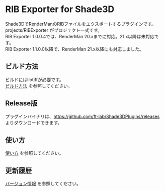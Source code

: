 # RIB Exporter for Shade3D

Shade3DでRenderManのRIBファイルをエクスポートするプラグインです。<br>
projects/RIBExporter がプロジェクト一式です。<br>
RIB Exporter 1.0.0.4では、RenderMan 20.xまでに対応。21.x以降は未対応です。<br>
RIB Exporter 1.1.0.0以降で、RenderMan 21.x以降にも対応しました。<br>

## ビルド方法

ビルドにはlibtiffが必要です。<br>
[ビルド方法](https://github.com/ft-lab/Shade3DPlugins/wiki/%E3%83%93%E3%83%AB%E3%83%89%E6%96%B9%E6%B3%95) を参照してください。<br>

## Release版

プラグインバイナリは、https://github.com/ft-lab/Shade3DPlugins/releases <br>
よりダウンロードできます。

## 使い方

[使い方](https://github.com/ft-lab/Shade3DPlugins/wiki/%E4%BD%BF%E3%81%84%E6%96%B9) を参照してください。<br>

## 更新履歴

[バージョン情報](https://github.com/ft-lab/Shade3DPlugins/wiki/RIB-(RenderMan)-Exporter-%E3%83%90%E3%83%BC%E3%82%B8%E3%83%A7%E3%83%B3%E6%83%85%E5%A0%B1) を参照してください。<br>

